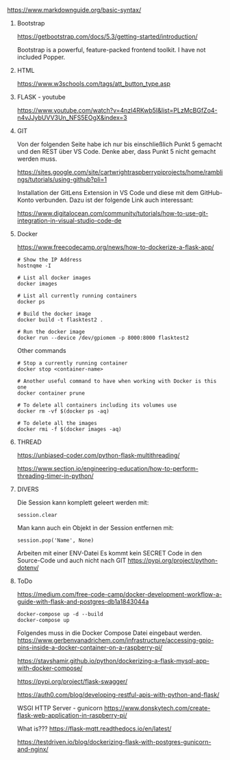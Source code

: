 https://www.markdownguide.org/basic-syntax/


1. Bootstrap

    https://getbootstrap.com/docs/5.3/getting-started/introduction/
    
    Bootstrap is a powerful, feature-packed frontend toolkit.
    I have not included Popper.

2. HTML

    https://www.w3schools.com/tags/att_button_type.asp


3. FLASK - youtube

    https://www.youtube.com/watch?v=4nzI4RKwb5I&list=PLzMcBGfZo4-n4vJJybUVV3Un_NFS5EOgX&index=3


3. GIT

    Von der folgenden Seite habe ich nur bis einschließlich Punkt 5 gemacht und den REST über VS Code.
    Denke aber, dass Punkt 5 nicht gemacht werden muss.

    https://sites.google.com/site/cartwrightraspberrypiprojects/home/ramblings/tutorials/using-github?pli=1


    Installation der GitLens Extension in VS Code und diese mit dem GitHub-Konto verbunden.
    Dazu ist der folgende Link auch interessant:

    https://www.digitalocean.com/community/tutorials/how-to-use-git-integration-in-visual-studio-code-de


5. Docker

    https://www.freecodecamp.org/news/how-to-dockerize-a-flask-app/

    ```console
    # Show the IP Address
    hostnqme -I

    # List all docker images
    docker images

    # List all currently running containers
    docker ps

    # Build the docker image
    docker build -t flasktest2 .

    # Run the docker image
    docker run --device /dev/gpiomem -p 8000:8000 flasktest2
    ```

    Other commands

    ```console
    # Stop a currently running container
    docker stop <container-name>

    # Another useful command to have when working with Docker is this one
    docker container prune

    # To delete all containers including its volumes use
    docker rm -vf $(docker ps -aq)

    # To delete all the images
    docker rmi -f $(docker images -aq)
    ```


6. THREAD

    https://unbiased-coder.com/python-flask-multithreading/

    https://www.section.io/engineering-education/how-to-perform-threading-timer-in-python/


7. DIVERS

    Die Session kann komplett geleert werden mit:
    ```
    session.clear
    ```

    Man kann auch ein Objekt in der Session entfernen mit:
    ```
    session.pop('Name', None)
    ```

    Arbeiten mit einer ENV-Datei
    Es kommt kein SECRET Code in den Source-Code und auch nicht nach GIT
    https://pypi.org/project/python-dotenv/


8. ToDo

    https://medium.com/free-code-camp/docker-development-workflow-a-guide-with-flask-and-postgres-db1a1843044a
    ```
    docker-compose up -d --build
    docker-compose up
    ```

    Folgendes muss in die Docker Compose Datei eingebaut werden.
    https://www.gerbenvanadrichem.com/infrastructure/accessing-gpio-pins-inside-a-docker-container-on-a-raspberry-pi/

    https://stavshamir.github.io/python/dockerizing-a-flask-mysql-app-with-docker-compose/

    https://pypi.org/project/flask-swagger/

    https://auth0.com/blog/developing-restful-apis-with-python-and-flask/

    WSGI HTTP Server - gunicorn
    https://www.donskytech.com/create-flask-web-application-in-raspberry-pi/

    What is???
    https://flask-mqtt.readthedocs.io/en/latest/


    https://testdriven.io/blog/dockerizing-flask-with-postgres-gunicorn-and-nginx/

    


